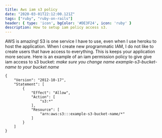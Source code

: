 ```yaml
---
title: Aws iam s3 policy
date: "2020-03-01T22:12:00.121Z"
tags: ["ruby", "ruby-on-rails"]
header: { type: 'icon', bgColor: '#DE3F24', icon: 'ruby' }
description: How to setup iam policy access s3.
---
```


AWS is amazing!
S3 is one service I have to use, even when I use heroku to host the application.
When I create new programmatic IAM, I do not like to create users that have access to everything.
This is keeps your application more secure.
Here is an example of an iam permission policy to give give iam access to s3 bucket:
*make sure you change name *example-s3-bucket-name* to your bucket name*

```
{
    "Version": "2012-10-17",
    "Statement": [
        {
            "Effect": "Allow",
            "Action": [
                "s3:*"
            ],
            "Resource": [
                "arn:aws:s3:::example-s3-bucket-name/*"
            ]
        }
    ]
}
```
